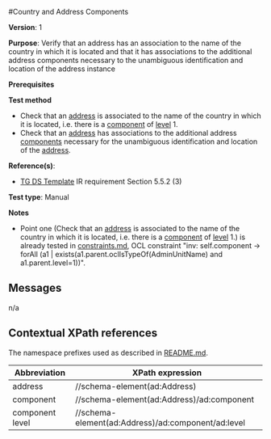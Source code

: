 #Country and Address Components

**Version**: 1

**Purpose**: Verify that an address has an association to the name of the country in which it is located and that it has associations to the additional address components necessary to the unambiguous identification and location of the address instance

**Prerequisites**

**Test method**

* Check that an [address](#address) is associated to the name of the country in which it is located, i.e. there is a [component](#component) of [level](#level) 1.
* Check that an [address](#address) has associations to the additional address [components](#component) necessary for the unambiguous identification and location of the [address](#address). 


  
**Reference(s)**: 

* [TG DS Template](http://inspire.ec.europa.eu/id/ats/data-ad/3.2/ad-as/README#ref_TG_DS_tmpl) IR requirement Section 5.5.2 (3)

**Test type**: Manual

**Notes**

* Point one (Check that an [address](#address) is associated to the name of the country in which it is located, i.e. there is a [component](#component) of [level](#level) 1.) is already tested in [constraints.md](http://inspire.ec.europa.eu/id/ats/data-ad/3.2/ad-as/constraints.md), OCL constraint "inv: self.component -> forAll (a1 | exists(a1.parent.oclIsTypeOf(AdminUnitName) and a1.parent.level=1))". 

## Messages

n/a

## Contextual XPath references

The namespace prefixes used as described in [README.md](http://inspire.ec.europa.eu/id/ats/data-ad/3.1/ad-as/README#namespaces).

Abbreviation                                               |  XPath expression
---------------------------------------------------------- | -------------------------------------------------------------------------
address <a name="address"></a>   | //schema-element(ad:Address)
component <a name="component"></a>   | //schema-element(ad:Address)/ad:component
component level <a name="level"></a>  | //schema-element(ad:Address)/ad:component/ad:level

